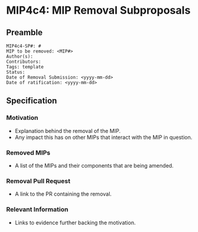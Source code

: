 # MIP4c4: MIP Removal Subproposals

## Preamble

```
MIP4c4-SP#: #
MIP to be removed: <MIP#>
Author(s):
Contributors:
Tags: template
Status:
Date of Removal Submission: <yyyy-mm-dd>
Date of ratification: <yyyy-mm-dd>
```

## Specification

### Motivation

- Explanation behind the removal of the MIP.
- Any impact this has on other MIPs that interact with the MIP in question.

### Removed MIPs

- A list of the MIPs and their components that are being amended.
### Removal Pull Request

- A link to the PR containing the removal.
### Relevant Information

- Links to evidence further backing the motivation.
